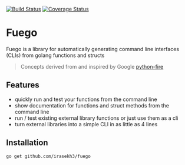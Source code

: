 [![Build Status](https://travis-ci.org/irasekh3/fuego.svg?branch=inital_dev)](https://travis-ci.org/irasekh3/fuego)
[![Coverage Status](https://coveralls.io/repos/github/irasekh3/fuego/badge.svg?branch=inital_dev)](https://coveralls.io/github/irasekh3/fuego?branch=inital_dev)

# Fuego
Fuego is a library for automatically generating command line interfaces (CLIs) from golang functions and structs

> Concepts derived from and inspired by Google [python-fire](https://github.com/google/python-fire)

## Features
* quickly run and test your functions from the command line
* show documentation for functions and struct methods from the command line
* run / test existing external library functions or just use them as a cli
* turn external libraries into a simple CLI in as little as 4 lines

## Installation
```bash
go get github.com/irasekh3/fuego
```

